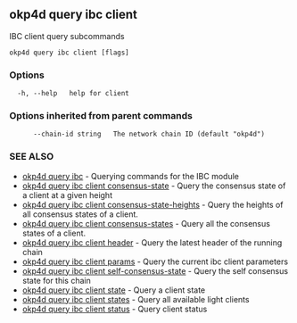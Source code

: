 ## okp4d query ibc client

IBC client query subcommands

```
okp4d query ibc client [flags]
```

### Options

```
  -h, --help   help for client
```

### Options inherited from parent commands

```
      --chain-id string   The network chain ID (default "okp4d")
```

### SEE ALSO

* [okp4d query ibc](okp4d_query_ibc.md)	 - Querying commands for the IBC module
* [okp4d query ibc client consensus-state](okp4d_query_ibc_client_consensus-state.md)	 - Query the consensus state of a client at a given height
* [okp4d query ibc client consensus-state-heights](okp4d_query_ibc_client_consensus-state-heights.md)	 - Query the heights of all consensus states of a client.
* [okp4d query ibc client consensus-states](okp4d_query_ibc_client_consensus-states.md)	 - Query all the consensus states of a client.
* [okp4d query ibc client header](okp4d_query_ibc_client_header.md)	 - Query the latest header of the running chain
* [okp4d query ibc client params](okp4d_query_ibc_client_params.md)	 - Query the current ibc client parameters
* [okp4d query ibc client self-consensus-state](okp4d_query_ibc_client_self-consensus-state.md)	 - Query the self consensus state for this chain
* [okp4d query ibc client state](okp4d_query_ibc_client_state.md)	 - Query a client state
* [okp4d query ibc client states](okp4d_query_ibc_client_states.md)	 - Query all available light clients
* [okp4d query ibc client status](okp4d_query_ibc_client_status.md)	 - Query client status
